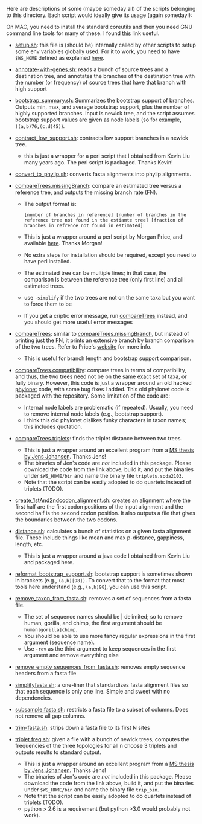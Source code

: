 Here are descriptions of some (maybe someday all) of the scripts belonging to this directory.
Each script would ideally give its usage (again someday!):

On MAC, you need to install the standard coreutils and then you need GNU command line tools for many of these. 
I found [this](https://www.topbug.net/blog/2013/04/14/install-and-use-gnu-command-line-tools-in-mac-os-x/) link useful. 

* [setup.sh](setup.sh): this file is (should be) internally called by other scripts to setup some env variables globally used. 
  For it to work, you need to have `$WS_HOME` defined as explained [here](../../README).

* [annotate-with-genes.sh](annotate-with-genes.sh): reads a bunch of source trees and a destination tree, and annotates the branches of the destination tree 
  with the number (or frequency) of source trees that have that branch with high support

* [bootstrap_summary.sh](bootstrap_summary.sh): Summarizes the bootstrap support of branches. Outputs min, max, and average bootstrap support, plus the number of highly supported branches. Input is newick tree, and the script assumes bootstrap support values are given as node labels (so for example, `((a,b)76,(c,d)45)`).

* [contract_low_support.sh](contract_low_support.sh): contracts low support branches in a newick tree. 
  * this is just a wrapper for a perl script that I obtained from Kevin Liu many years ago. The perl script is packaged. Thanks Kevin! 

* [convert_to_phylip.sh](convert_to_phylip.sh): converts fasta alignments into phylip alignments. 

* [compareTrees.missingBranch](compareTrees.missingBranch): compare an estimated tree versus a reference tree, and outputs the 
  missing branch rate (FN). 
  * The output format is:

    `[number of branches in reference] [number of branches in the reference tree not found in the estiamte tree] [fraction of branches in refrence not found in estimated]`
 
  * This is just a wrapper around a perl script by Morgan Price, and available [here](http://www.microbesonline.org/fasttree/treecmp.html). Thanks Morgan!
  * No extra steps for installation should be required, except you need to have perl installed. 
  * The estimated tree can be multiple lines; in that case, the comparison is between the reference tree (only first line) and all estimated trees. 
  * use `-simplify` if the two trees are not on the same taxa but you want to force them to be
  * If you get a criptic error message, run [compareTrees](compareTrees) instead, and you should get more useful error messages

* [compareTrees](compareTrees): similar to [compareTrees.missingBranch](compareTrees.missingBranch), but instead of printing just the FN, it prints an extensive branch by branch comparison of the two trees. 
  Refer to Price's [website](http://www.microbesonline.org/fasttree/treecmp.html) for more info. 
  * This is useful for branch length and bootstrap support comparison. 

* [compareTrees.compatibility](compareTrees.compatibility): compare trees in terms of compatibility, and thus, the two trees need not be on the same exact set of taxa, 
 or fully binary. However, this code is just a wrapper around an old hacked [phylonet](http://bioinfo.cs.rice.edu/phylonet) code, with some bug fixes I added.
 This old phylonet code is packaged with the repository. Some limitation of the code are:
   * Internal node labels are problematic (if repeated). Usually, you need to remove internal node labels (e.g., bootstrap support). 
   * I think this old phylonet dislikes funky characters in taxon names; this includes quotation.

* [compareTrees.triplets](compareTrees.triplets): finds the triplet distance between two trees. 
  * This is just a wrapper around an excellent program from a [MS thesis by Jens Johansen](http://jensjohansen.com/thesis/). Thanks Jens!
  * The binaries of Jen's code are *not* included in this package. Please download the code from the link above, build it, and put the binaries under `$WS_HOME/bin` and name the binary file `triplets.soda2103`.
  * Note that the script can be easily adopted to do quartets instead of triplets (TODO). 

* [create_1stAnd2ndcodon_alignment.sh](create_1stAnd2ndcodon_alignment.sh): creates an alignment where the first half are the first codon positions of the input alignment and the second half is the second codon position. It also outputs a file that gives the boundaries between the two codons. 

* [distance.sh](distance.sh): calculates a bunch of statistics on a given fasta alignment file. 
  These include things like mean and max p-distance, gappiness, length, etc.
  * This is just a wrapper around a java code I obtained from Kevin Liu and packaged here. 

* [reformat_bootstrap_support.sh](reformat_bootstrap_support.sh): bootstrap support is sometimes shown in brackets (e.g., `(a,b)[98])`.
  To convert that to the format that most tools here understand (e.g., `(a,b)98`), you can use this script. 

* [remove_taxon_from_fasta.sh](remove_taxon_from_fasta.sh): removes a set of sequences from a fasta file.
  * The set of sequence names should be | delimited; so to remove human, gorilla, and chimp, the first argument should be `human|gorilla|chimp`.
  * You should be able to use more fancy regular expressions in the first argument (sequence name).
  * Use `-rev` as the third argument to keep sequences in the first argument and remove everything else

* [remove_empty_sequences_from_fasta.sh](remove_empty_sequences_from_fasta.sh): removes empty sequence headers from a fasta file

* [simplifyfasta.sh](simplifyfasta.sh): a one-liner that standardizes fasta alignment files so that each sequence is only one line. Simple and sweet with no dependencies. 

* [subsample.fasta.sh](subsample.fasta.sh): restricts a fasta file to a subset of columns. Does not remove all gap columns.

* [trim-fasta.sh](trim-fasta.sh): strips down a fasta file to its first N sites

* [triplet.freq.sh](triplet.freq.sh): given a file with a bunch of newick trees, computes the frequencies of the three topologies for all n choose 3 triplets and outputs results to standard output. 
  * This is just a wrapper around an excellent program from a [MS thesis by Jens Johansen](http://jensjohansen.com/thesis/). Thanks Jens!
  * The binaries of Jen's code are *not* included in this package. Please download the code from the link above, build it, and put the binaries under `$WS_HOME/bin` and name the binary file `trip_bin`.
  * Note that the script can be easily adopted to do quartets instead of triplets (TODO). 
  * python > 2.6 is a requirement (but python >3.0 would probably not work). 


